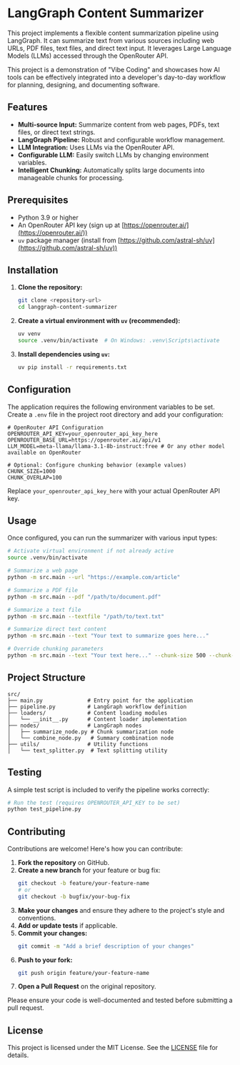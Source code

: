 # LangGraph Content Summarizer

This project implements a flexible content summarization pipeline using LangGraph. It can summarize text from various sources including web URLs, PDF files, text files, and direct text input. It leverages Large Language Models (LLMs) accessed through the OpenRouter API.

This project is a demonstration of "Vibe Coding" and showcases how AI tools can be effectively integrated into a developer's day-to-day workflow for planning, designing, and documenting software.

## Features

*   **Multi-source Input:** Summarize content from web pages, PDFs, text files, or direct text strings.
*   **LangGraph Pipeline:** Robust and configurable workflow management.
*   **LLM Integration:** Uses LLMs via the OpenRouter API.
*   **Configurable LLM:** Easily switch LLMs by changing environment variables.
*   **Intelligent Chunking:** Automatically splits large documents into manageable chunks for processing.

## Prerequisites

*   Python 3.9 or higher
*   An OpenRouter API key (sign up at [https://openrouter.ai/](https://openrouter.ai/))
*   `uv` package manager (install from [https://github.com/astral-sh/uv](https://github.com/astral-sh/uv))

## Installation

1.  **Clone the repository:**

    ```bash
    git clone <repository-url>
    cd langgraph-content-summarizer
    ```

2.  **Create a virtual environment with `uv` (recommended):**

    ```bash
    uv venv
    source .venv/bin/activate  # On Windows: .venv\Scripts\activate
    ```

3.  **Install dependencies using `uv`:**

    ```bash
    uv pip install -r requirements.txt
    ```

## Configuration

The application requires the following environment variables to be set. Create a `.env` file in the project root directory and add your configuration:

```env
# OpenRouter API Configuration
OPENROUTER_API_KEY=your_openrouter_api_key_here
OPENROUTER_BASE_URL=https://openrouter.ai/api/v1
LLM_MODEL=meta-llama/llama-3.1-8b-instruct:free # Or any other model available on OpenRouter

# Optional: Configure chunking behavior (example values)
CHUNK_SIZE=1000
CHUNK_OVERLAP=100
```

Replace `your_openrouter_api_key_here` with your actual OpenRouter API key.

## Usage

Once configured, you can run the summarizer with various input types:

```bash
# Activate virtual environment if not already active
source .venv/bin/activate

# Summarize a web page
python -m src.main --url "https://example.com/article"

# Summarize a PDF file
python -m src.main --pdf "/path/to/document.pdf"

# Summarize a text file
python -m src.main --textfile "/path/to/text.txt"

# Summarize direct text content
python -m src.main --text "Your text to summarize goes here..."

# Override chunking parameters
python -m src.main --text "Your text here..." --chunk-size 500 --chunk-overlap 50
```

## Project Structure

```
src/
├── main.py              # Entry point for the application
├── pipeline.py          # LangGraph workflow definition
├── loaders/             # Content loading modules
│   └── __init__.py      # Content loader implementation
├── nodes/               # LangGraph nodes
│   ├── summarize_node.py # Chunk summarization node
│   └── combine_node.py   # Summary combination node
├── utils/               # Utility functions
│   └── text_splitter.py  # Text splitting utility
```

## Testing

A simple test script is included to verify the pipeline works correctly:

```bash
# Run the test (requires OPENROUTER_API_KEY to be set)
python test_pipeline.py
```

## Contributing

Contributions are welcome! Here's how you can contribute:

1.  **Fork the repository** on GitHub.
2.  **Create a new branch** for your feature or bug fix:
    ```bash
    git checkout -b feature/your-feature-name
    # or
    git checkout -b bugfix/your-bug-fix
    ```
3.  **Make your changes** and ensure they adhere to the project's style and conventions.
4.  **Add or update tests** if applicable.
5.  **Commit your changes:**
    ```bash
    git commit -m "Add a brief description of your changes"
    ```
6.  **Push to your fork:**
    ```bash
    git push origin feature/your-feature-name
    ```
7.  **Open a Pull Request** on the original repository.

Please ensure your code is well-documented and tested before submitting a pull request.

## License

This project is licensed under the MIT License. See the [LICENSE](LICENSE) file for details.